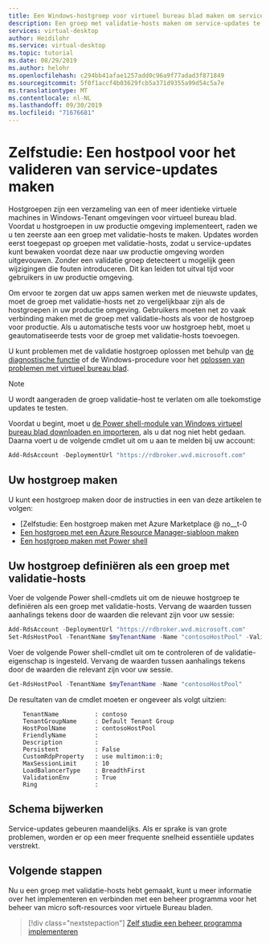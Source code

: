 ```yaml
---
title: Een Windows-hostgroep voor virtueel bureau blad maken om service-updates te valideren-Azure
description: Een groep met validatie-hosts maken om service-updates te bewaken voordat updates voor productie worden uitgevoerd.
services: virtual-desktop
author: Heidilohr
ms.service: virtual-desktop
ms.topic: tutorial
ms.date: 08/29/2019
ms.author: helohr
ms.openlocfilehash: c294bb41afae1257add0c96a9f77adad3f871849
ms.sourcegitcommit: 5f0f1accf4b03629fcb5a371d9355a99d54c5a7e
ms.translationtype: MT
ms.contentlocale: nl-NL
ms.lasthandoff: 09/30/2019
ms.locfileid: "71676681"
---
```

# <a name="tutorial-create-a-host-pool-to-validate-service-updates"></a>Zelfstudie: Een hostpool voor het valideren van service-updates maken

Hostgroepen zijn een verzameling van een of meer identieke virtuele machines in Windows-Tenant omgevingen voor virtueel bureau blad. Voordat u hostgroepen in uw productie omgeving implementeert, raden we u ten zeerste aan een groep met validatie-hosts te maken. Updates worden eerst toegepast op groepen met validatie-hosts, zodat u service-updates kunt bewaken voordat deze naar uw productie omgeving worden uitgevouwen. Zonder een validatie groep detecteert u mogelijk geen wijzigingen die fouten introduceren. Dit kan leiden tot uitval tijd voor gebruikers in uw productie omgeving.

Om ervoor te zorgen dat uw apps samen werken met de nieuwste updates, moet de groep met validatie-hosts net zo vergelijkbaar zijn als de hostgroepen in uw productie omgeving. Gebruikers moeten net zo vaak verbinding maken met de groep met validatie-hosts als voor de hostgroep voor productie. Als u automatische tests voor uw hostgroep hebt, moet u geautomatiseerde tests voor de groep met validatie-hosts toevoegen.

U kunt problemen met de validatie hostgroep oplossen met behulp van [de diagnostische functie](diagnostics-role-service.md) of de Windows-procedure voor het [oplossen van problemen met virtueel bureau blad](https://docs.microsoft.com/Azure/virtual-desktop/troubleshoot-set-up-overview).

>[!NOTE]
> U wordt aangeraden de groep validatie-host te verlaten om alle toekomstige updates te testen.

Voordat u begint, moet u [de Power shell-module van Windows virtueel bureau blad downloaden en importeren](https://docs.microsoft.com/powershell/windows-virtual-desktop/overview), als u dat nog niet hebt gedaan. Daarna voert u de volgende cmdlet uit om u aan te melden bij uw account:

```powershell
Add-RdsAccount -DeploymentUrl "https://rdbroker.wvd.microsoft.com"
```

## <a name="create-your-host-pool"></a>Uw hostgroep maken

U kunt een hostgroep maken door de instructies in een van deze artikelen te volgen:
- [Zelfstudie: Een hostgroep maken met Azure Marketplace @ no__t-0
- [Een hostgroep met een Azure Resource Manager-sjabloon maken](create-host-pools-arm-template.md)
- [Een hostgroep maken met Power shell](create-host-pools-powershell.md)

## <a name="define-your-host-pool-as-a-validation-host-pool"></a>Uw hostgroep definiëren als een groep met validatie-hosts

Voer de volgende Power shell-cmdlets uit om de nieuwe hostgroep te definiëren als een groep met validatie-hosts. Vervang de waarden tussen aanhalings tekens door de waarden die relevant zijn voor uw sessie:

```powershell
Add-RdsAccount -DeploymentUrl "https://rdbroker.wvd.microsoft.com"
Set-RdsHostPool -TenantName $myTenantName -Name "contosoHostPool" -ValidationEnv $true
```

Voer de volgende Power shell-cmdlet uit om te controleren of de validatie-eigenschap is ingesteld. Vervang de waarden tussen aanhalings tekens door de waarden die relevant zijn voor uw sessie.

```powershell
Get-RdsHostPool -TenantName $myTenantName -Name "contosoHostPool"
```

De resultaten van de cmdlet moeten er ongeveer als volgt uitzien:

```
    TenantName          : contoso 
    TenantGroupName     : Default Tenant Group
    HostPoolName        : contosoHostPool
    FriendlyName        :
    Description         :
    Persistent          : False 
    CustomRdpProperty   : use multimon:i:0;
    MaxSessionLimit     : 10
    LoadBalancerType    : BreadthFirst
    ValidationEnv       : True
    Ring                :
```

## <a name="update-schedule"></a>Schema bijwerken

Service-updates gebeuren maandelijks. Als er sprake is van grote problemen, worden er op een meer frequente snelheid essentiële updates verstrekt.

## <a name="next-steps"></a>Volgende stappen

Nu u een groep met validatie-hosts hebt gemaakt, kunt u meer informatie over het implementeren en verbinden met een beheer programma voor het beheer van micro soft-resources voor virtuele Bureau bladen.

> [!div class="nextstepaction"]
> [Zelf studie een beheer programma implementeren](./manage-resources-using-ui.md)

